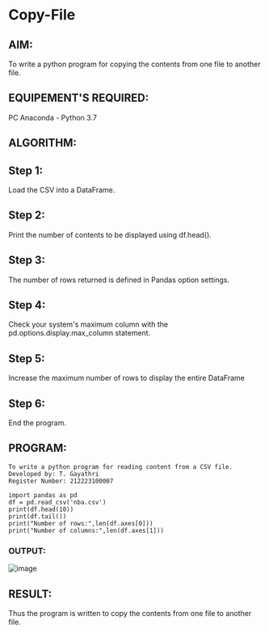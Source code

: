 # Copy-File
## AIM:
To write a python program for copying the contents from one file to another file.
## EQUIPEMENT'S REQUIRED: 
PC
Anaconda - Python 3.7
## ALGORITHM: 
## Step 1:
Load the CSV into a DataFrame.

## Step 2:
Print the number of contents to be displayed using df.head().

## Step 3:
The number of rows returned is defined in Pandas option settings.

## Step 4:
Check your system's maximum column with the pd.options.display.max_column statement.

## Step 5:
Increase the maximum number of rows to display the entire DataFrame

## Step 6:
End the program.

## PROGRAM:
```
To write a python program for reading content from a CSV file.
Developed by: T. Gayathri
Register Number: 212223100007

import pandas as pd
df = pd.read_csv('nba.csv')
print(df.head(10))
print(df.tail())
print("Number of rows:",len(df.axes[0]))
print("Number of columns:",len(df.axes[1]))
```

### OUTPUT:
![image](https://github.com/gayumee/Copy-File/assets/149037327/8863c292-e6b0-4229-997f-80ea3da64c84)



## RESULT:
Thus the program is written to copy the contents from one file to another file.
